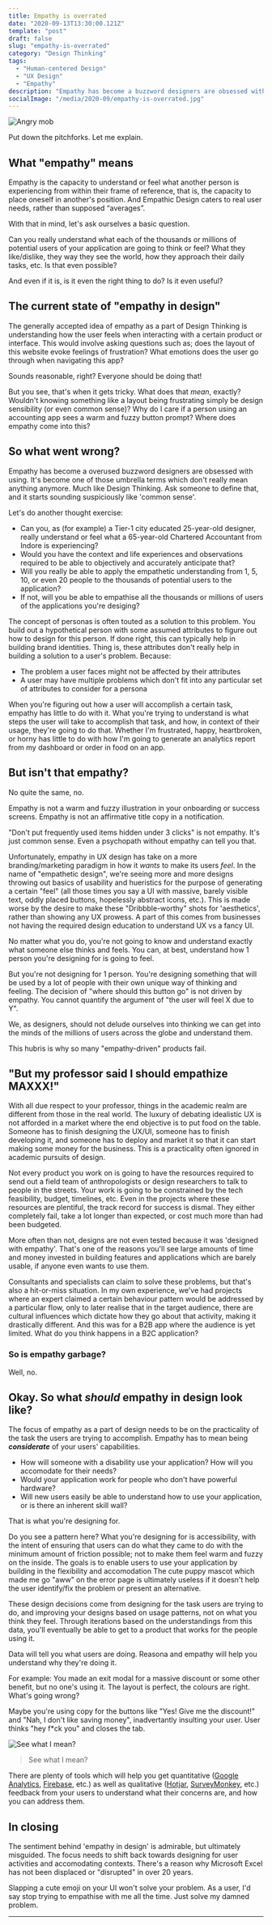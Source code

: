 ```yaml
---
title: Empathy is overrated
date: "2020-09-13T13:30:00.121Z"
template: "post"
draft: false
slug: "empathy-is-overrated"
category: "Design Thinking"
tags:
  - "Human-centered Design"
  - "UX Design"
  - "Empathy"
description: "Empathy has become a buzzword designers are obsessed with using, but ultimately doesn't really mean anything anymore. So, what DOES it mean?"
socialImage: "/media/2020-09/empathy-is-overrated.jpg"
---
```


![Angry mob](https://media.giphy.com/media/3oz8xsv9iipBDQdtQY/source.gif)

Put down the pitchforks. Let me explain.

## What "empathy" means

Empathy is the capacity to understand or feel what another person is experiencing from within their frame of reference, that is, the capacity to place oneself in another's position.
And Empathic Design caters to real user needs, rather than supposed “averages”. 

With that in mind, let's ask ourselves a basic question.

Can you really understand what each of the thousands or millions of potential users of your application are going to think or feel? What they like/dislike, they way they see the world, how they approach their daily tasks, etc. Is that even possible?

And even if it is, is it even the right thing to do? Is it even useful?

## The current state of "empathy in design"

The generally accepted idea of empathy as a part of Design Thinking is understanding how the user feels when interacting with a certain product or interface. This would involve asking questions such as; does the layout of this website evoke feelings of frustration? What emotions does the user go through when navigating this app?

Sounds reasonable, right? Everyone should be doing that!

But you see, that's when it gets tricky. What does that *mean*, exactly? Wouldn't knowing something like a layout being frustrating simply be design sensibility (or even common sense)? Why do I care if a person using an accounting app sees a warm and fuzzy button prompt?
Where does empathy come into this?

## So what went wrong?

Empathy has become a overused buzzword designers are obsessed with using. It's become one of those umbrella terms which don't really mean anything anymore. Much like Design Thinking. Ask someone to define that, and it starts sounding suspiciously like 'common sense'.

Let's do another thought exercise:

- Can you, as (for example) a Tier-1 city educated 25-year-old designer, really understand or feel what a 65-year-old Chartered Accountant from Indore is experiencing? 
- Would you have the context and life experiences and observations required to be able to objectively and accurately anticipate that?
- Will you really be able to apply the empathetic understanding from 1, 5, 10, or even 20 people to the thousands of potential users to the application?
- If not, will you be able to empathise all the thousands or millions of users of the applications you're desiging?

The concept of personas is often touted as a solution to this problem. You build out a hypothetical person with some assumed attributes to figure out how to design for this person. If done right, this can typically help in building brand identities.
Thing is, these attributes don't really help in building a solution to a user's problem. Because:
- The problem a user faces might not be affected by their attributes
- A user may have multiple problems which don't fit into any particular set of attributes to consider for a persona

When you're figuring out how a user will accomplish a certain task, empathy has little to do with it. What you're trying to understand is what steps the user will take to accomplish that task, and how, in context of their usage, they're going to do that. Whether I'm frustrated, happy, heartbroken, or horny has little to do with how I'm going to generate an analytics report from my dashboard or order in food on an app.

## But isn't that empathy?

No quite the same, no. 

Empathy is not a warm and fuzzy illustration in your onboarding or success screens. Empathy is not an affirmative title copy in a notification.

"Don't put frequently used items hidden under 3 clicks" is not empathy. It's just common sense. Even a psychopath without empathy can tell you that.

Unfortunately, empathy in UX design has take on a more branding/marketing paradigm in how it _wants_ to make its users _feel_. In the name of "empathetic design", we're seeing more and more designs throwing out basics of usability and hueristics for the purpose of generating a certain "feel" (all those times you say a UI with massive, barely visible text, oddly placed buttons, hopelessly abstract icons, etc.). This is made worse by the desire to make these "Dribbble-worthy" shots for 'aesthetics', rather than showing any UX prowess. A part of this comes from businesses not having the required design education to understand UX vs a fancy UI.

No matter what you do, you're not going to know and understand exactly what someone else thinks and feels. 
You can, at best, understand how 1 person you're designing for is going to feel.

But you're not designing for 1 person. You're designing something that will be used by a lot of people with their own unique way of thinking and feeling. The decision of "where should this button go" is not driven by empathy. You cannot quantify the argument of "the user will feel X due to Y". 

We, as designers, should not delude ourselves into thinking we can get into the minds of the millions of users across the globe and understand them. 

This hubris is why so many "empathy-driven" products fail.

## "But my professor said I should empathize MAXXX!"

With all due respect to your professor, things in the academic realm are different from those in the real world. The luxury of debating idealistic UX is not afforded in a market where the end objective is to put food on the table. Someone has to finish designing the UX/UI, someone has to finish developing it, and someone has to deploy and market it so that it can start making some money for the business. This is a practicality often ignored in academic pursuits of design. 

Not every product you work on is going to have the resources required to send out a field team of anthropologists or design researchers to talk to people in the streets. Your work is going to be constrained by the tech feasibility, budget, timelines, etc. Even in the projects where these resources are plentiful, the track record for success is dismal. They either completely fail, take a lot longer than expected, or cost much more than had been budgeted. 

More often than not, designs are not even tested because it was 'designed with empathy'. That's one of the reasons you'll see large amounts of time and money invested in building features and applications which are barely usable, if anyone even wants to use them.

Consultants and specialists can claim to solve these problems, but that's also a hit-or-miss situation. In my own experience, we've had projects where an expert claimed a certain behaviour pattern would be addressed by a particular flow, only to later realise that in the target audience, there are cultural influences which dictate how they go about that activity, making it drastically different. And this was for a B2B app where the audience is yet limited. What do you think happens in a B2C application?

### So is empathy garbage?

Well, no. 

## Okay. So what _should_ empathy in design look like?

The focus of empathy as a part of design needs to be on the practicality of the task the users are trying to accomplish. Empathy has to mean being **_considerate_** of your users' capabilities. 

- How will someone with a disability use your application? How will you accomodate for their needs?
- Would your application work for people who don't have powerful hardware?
- Will new users easily be able to understand how to use your application, or is there an inherent skill wall?

That is what you're designing for.

Do you see a pattern here? What you're designing for is accessibility, with the intent of ensuring that users can do what they came to do with the minimum amount of friction possible; not to make them feel warm and fuzzy on the inside. The goals is to enable users to use your application by building in the flexibility and accomodation
The cute puppy mascot which made me go "aww" on the error page is ultimately useless if it doesn't help the user identify/fix the problem or present an alternative.

These design decisions come from designing for the task users are trying to do, and improving your designs based on usage patterns, not on what you think they feel. Through iterations based on the understandings from this data, you'll eventually be able to get to a product that works for the people using it. 

Data will tell you what users are doing. Reasona and empathy will help you understand why they're doing it.

For example: You made an exit modal for a massive discount or some other benefit, but no one's using it. The layout is perfect, the colours are right. What's going wrong?

Maybe you're using copy for the buttons like "Yes! Give me the discount!" and "Nah, I don't like saving money", inadvertantly insulting your user. User thinks "hey f*ck you" and closes the tab.

![See what I mean?](/media/2020-09/insulting-prompt.jpg)
>See what I mean?

There are plenty of tools which will help you get quantitative ([Google Analytics](http://analytics.google.com/), [Firebase](https://firebase.google.com/), etc.) as well as qualitative ([Hotjar](https://www.hotjar.com/), [SurveyMonkey](https://www.surveymonkey.com/), etc.) feedback from your users to understand what their concerns are, and how you can address them. 

## In closing

The sentiment behind 'empathy in design' is admirable, but ultimately misguided. The focus needs to shift back towards designing for user activities and accomodating contexts. There's a reason why Microsoft Excel has not been displaced or "disrupted" in over 20 years.

Slapping a cute emoji on your UI won't solve your problem. As a user, I'd say stop trying to empathise with me all the time. Just solve my damned problem.

---